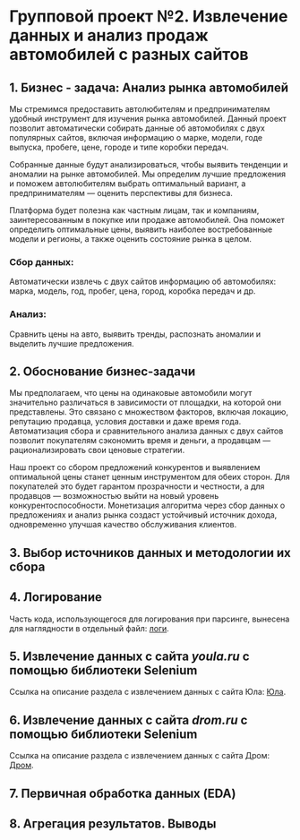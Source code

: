# Групповой проект №2. Извлечение данных и анализ продаж автомобилей с разных сайтов

## **1. Бизнес - задача: Анализ рынка автомобилей**

Мы стремимся предоставить автолюбителям и предпринимателям удобный инструмент для изучения рынка автомобилей. Данный проект позволит автоматически собирать данные об автомобилях с двух популярных сайтов, включая информацию о марке, модели, годе выпуска, пробеге, цене, городе и типе коробки передач.

Собранные данные будут анализироваться, чтобы выявить тенденции и аномалии на рынке автомобилей. Мы определим лучшие предложения и поможем автолюбителям выбрать оптимальный вариант, а предпринимателям — оценить перспективы для бизнеса.

Платформа будет полезна как частным лицам, так и компаниям, заинтересованным в покупке или продаже автомобилей. Она поможет определить оптимальные цены, выявить наиболее востребованные модели и регионы, а также оценить состояние рынка в целом.

### **Сбор данных:**
Автоматически извлечь с двух сайтов информацию об автомобилях: марка, модель, год, пробег, цена, город, коробка передач и др.

### **Анализ:**
Сравнить цены на авто, выявить тренды, распознать аномалии и выделить лучшие предложения.

## **2. Обоснование бизнес-задачи**

Мы предполагаем, что цены на одинаковые автомобили могут значительно различаться в зависимости от площадки, на которой они представлены. Это связано с множеством факторов, включая локацию, репутацию продавца, условия доставки и даже время года. Автоматизация сбора и сравнительного анализа данных с двух сайтов позволит покупателям сэкономить время и деньги, а продавцам — рационализировать свои ценовые стратегии. 

Наш проект со сбором предложений конкурентов и выявлением оптимальной цены станет ценным инструментом для обеих сторон. Для покупателей это будет гарантом прозрачности и честности, а для продавцов — возможностью выйти на новый уровень конкурентоспособности. Монетизация алгоритма через сбор данных о предложениях и анализ рынка создаст устойчивый источник дохода, одновременно улучшая качество обслуживания клиентов.

## **3. Выбор источников данных и методологии их сбора**

## **4. Логирование**
Часть кода, использующегося для логирования при парсинге, вынесена для наглядности в отдельный файл: [логи]().

## **5. Извлечение данных с сайта _youla.ru_ с помощью библиотеки Selenium**
Ссылка на описание раздела с извлечением данных с сайта Юла: [Юла](https://github.com/anlika301/gp2_hse_cry/blob/150f5ab11185887746e4a45c72036f2d354f2786/data%20collection%20of%20youla/README.md).

## **6. Извлечение данных с сайта _drom.ru_ с помощью библиотеки Selenium**
Ссылка на описание раздела с извлечением данных с сайта Дром: [Дром](https://github.com/anlika301/gp2_hse_cry/blob/eb03ab61cd00404f6da1fef26be0c0a8daa490a5/data%20collection%20of%20drom/README.md).

## **7. Первичная обработка данных (EDA)**

## **8. Агрегация результатов. Выводы**
